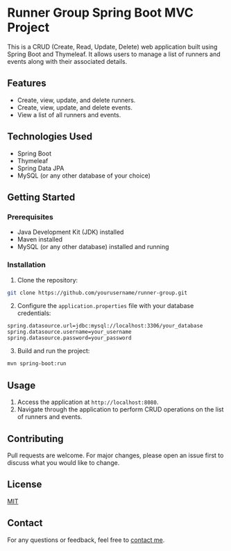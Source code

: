 # Runner Group Spring Boot MVC Project

This is a CRUD (Create, Read, Update, Delete) web application built using Spring Boot and Thymeleaf. It allows users to manage a list of runners and events along with their associated details.

## Features

- Create, view, update, and delete runners.
- Create, view, update, and delete events.
- View a list of all runners and events.

## Technologies Used

- Spring Boot
- Thymeleaf
- Spring Data JPA
- MySQL (or any other database of your choice)

## Getting Started

### Prerequisites

- Java Development Kit (JDK) installed
- Maven installed
- MySQL (or any other database) installed and running

### Installation

1. Clone the repository:

```bash
git clone https://github.com/yourusername/runner-group.git
```

2. Configure the `application.properties` file with your database credentials:

```properties
spring.datasource.url=jdbc:mysql://localhost:3306/your_database
spring.datasource.username=your_username
spring.datasource.password=your_password
```

3. Build and run the project:

```bash
mvn spring-boot:run
```

## Usage

1. Access the application at `http://localhost:8080`.
2. Navigate through the application to perform CRUD operations on the list of runners and events.

## Contributing

Pull requests are welcome. For major changes, please open an issue first to discuss what you would like to change.

## License

[MIT](https://choosealicense.com/licenses/mit/)



## Contact

For any questions or feedback, feel free to [contact me](mailto:youremail@example.com).
